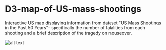 # D3-map-of-US-mass-shootings
Interactive US map displaying information from dataset "US Mass Shootings in the Past 50 Years"- specifically the number of fatalities from each shooting and a brief description of the tragedy on mouseover. 

![alt text](http://map.png)
